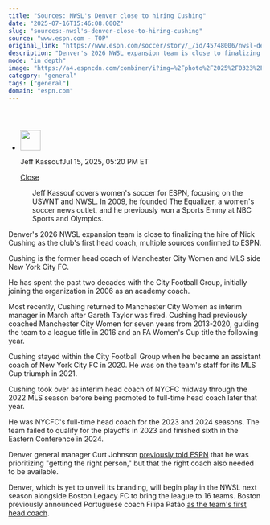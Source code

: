 ```yaml
---
title: "Sources: NWSL's Denver close to hiring Cushing"
date: "2025-07-16T15:46:08.000Z"
slug: "sources:-nwsl's-denver-close-to-hiring-cushing"
source: "www.espn.com - TOP"
original_link: "https://www.espn.com/soccer/story/_/id/45748006/nwsl-denver-close-hiring-cushing-coach"
description: "Denver's 2026 NWSL expansion team is close to finalizing the hire of Nick Cushing as the club's first head coach, multiple sources confirmed to ESPN."
mode: "in_depth"
image: "https://a4.espncdn.com/combiner/i?img=%2Fphoto%2F2025%2F0323%2Fr1468161_1296x729_16%2D9.jpg"
category: "general"
tags: ["general"]
domain: "espn.com"
---
```

<div id="readability-page-1" class="page"><section id="article-feed" data-behavior="author_overlay article_header_news_feed_item_meta article_legal_footer"><article data-id="45748006" data-behavior="story_scroll story_progress" data-src="/soccer/story/_/id/45748006/nwsl-denver-close-hiring-cushing-coach"><div><header></header><div><div><ul><li><p><img src="https://a.espncdn.com/combiner/i?img=/i/columnists/full/kassouf_jeff.png&amp;h=80&amp;w=80&amp;scale=crop" alt="" width="40" height="40"></p><p>Jeff Kassouf<span>Jul 15, 2025, 05:20 PM ET</span></p><div><p><a href="#">Close</a></p><ul>Jeff Kassouf covers women's soccer for ESPN, focusing on the USWNT and NWSL. In 2009, he founded The Equalizer, a women's soccer news outlet, and he previously won a Sports Emmy at NBC Sports and Olympics.</ul></div></li></ul></div><p>Denver's 2026 NWSL expansion team is close to finalizing the hire of Nick Cushing as the club's first head coach, multiple sources confirmed to ESPN.</p><p>Cushing is the former head coach of Manchester City Women and MLS side New York City FC.</p><p>He has spent the past two decades with the City Football Group, initially joining the organization in 2006 as an academy coach.</p><p>Most recently, Cushing returned to Manchester City Women as interim manager in March after Gareth Taylor was fired. Cushing had previously coached Manchester City Women for seven years from 2013-2020, guiding the team to a league title in 2016 and an FA Women's Cup title the following year.</p><p>Cushing stayed within the City Football Group when he became an assistant coach of New York City FC in 2020. He was on the team's staff for its MLS Cup triumph in 2021.</p><p>Cushing took over as interim head coach of NYCFC midway through the 2022 MLS season before being promoted to full-time head coach later that year.</p><p>He was NYCFC's full-time head coach for the 2023 and 2024 seasons. The team failed to qualify for the playoffs in 2023 and finished sixth in the Eastern Conference in 2024.</p><p>Denver general manager Curt Johnson <a href="https://www.espn.com/soccer/story/_/id/45375452/nwsl-expansion-franchise-denver-hires-curt-johnson-first-gm" target="_blank">previously told ESPN</a> that he was prioritizing "getting the right person," but that the right coach also needed to be available.</p><p>Denver, which is yet to unveil its branding, will begin play in the NWSL next season alongside Boston Legacy FC to bring the league to 16 teams. Boston previously announced Portuguese coach Filipa Patão <a href="https://www.espn.com/soccer/story/_/id/45577141/new-boston-legacy-coach-patao-promises-passion-high-press" target="_blank">as the team's first head coach</a>.</p>
</div></div></article></section></div>